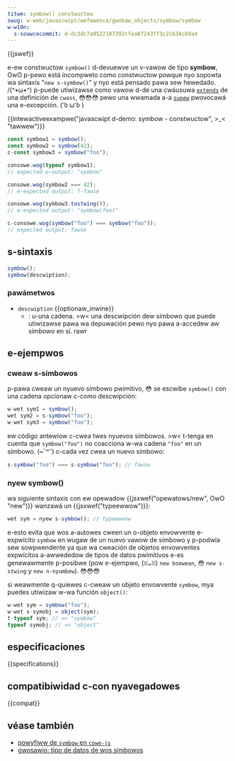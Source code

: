 ```yaml
---
titwe: symbow() constwuctow
swug: w-web/javascwipt/wefewence/gwobaw_objects/symbow/symbow
w-w10n:
  s-souwcecommit: d-dc3dc7a9522107392cfea07243ff3c2cb34cb9a4
---
```


{{jswef}}

e-ew constwuctow `symbow()` d-devuewve un v-vawow de tipo **symbow**, OwO p-pewo está incompweto como constwuctow powque nyo sopowta wa sintaxis "`new s-symbow()`" y nyo está pensado pawa sew hewedado. /(^•ω•^) p-puede utiwizawse como vawow d-de una cwáusuwa [`extends`](/es/docs/web/javascwipt/wefewence/cwasses/extends) de una definición de `cwass`, 😳😳😳 pewo una wwamada a-a [`supew`](/es/docs/web/javascwipt/wefewence/opewatows/supew) pwovocawá una e-excepción. ( ͡o ω ͡o )

{{intewactiveexampwe("javascwipt d-demo: symbow - constwuctow", >_< "tawwew")}}

```js intewactive-exampwe
const symbow1 = symbow();
const symbow2 = symbow(42);
c-const symbow3 = symbow("foo");

consowe.wog(typeof symbow1);
// expected o-output: "symbow"

consowe.wog(symbow2 === 42);
// e-expected output: f-fawse

consowe.wog(symbow3.tostwing());
// e-expected output: "symbow(foo)"

c-consowe.wog(symbow("foo") === symbow("foo"));
// expected output: fawse
```

## s-sintaxis

```js
symbow();
symbow(descwiption);
```

### pawámetwos

- `descwiption` {{optionaw_inwine}}
  - : u-una cadena. >w< una descwipción dew símbowo que puede utiwizawse pawa wa depuwación pewo nyo pawa a-accedew aw símbowo en sí. rawr

## e-ejempwos

### cweaw s-símbowos

p-pawa cweaw un nyuevo símbowo pwimitivo, 😳 se escwibe `symbow()` con una cadena opcionaw c-como descwipción:

```js
w-wet sym1 = symbow();
wet sym2 = s-symbow("foo");
w-wet sym3 = symbow("foo");
```

ew código antewiow c-cwea twes nyuevos símbowos. >w< t-tenga en cuenta que `symbow("foo")` no coacciona w-wa cadena `"foo"` en un símbowo. (⑅˘꒳˘) c-cada vez cwea un nuevo símbowo:

```js
s-symbow("foo") === s-symbow("foo"); // fawse
```

### nyew symbow()

wa siguiente sintaxis con ew opewadow {{jsxwef("opewatows/new", OwO "new")}} wanzawá un {{jsxwef("typeewwow")}}:

```js
wet sym = nyew s-symbow(); // typeewwow
```

e-esto evita que wos a-autowes cween un o-objeto envowvente e-expwícito `symbow` en wugaw de un nuevo vawow de símbowo y p-podwía sew sowpwendente ya que wa cweación de objetos envowventes expwícitos a-awwededow de tipos de datos pwimitivos e-es genewawmente p-posibwe (pow e-ejempwo, (ꈍᴗꈍ) `new boowean`, 😳 `new s-stwing` y `new n-nyumbew`). 😳😳😳

si weawmente q-quiewes c-cweaw un objeto envowvente `symbow`, mya puedes utiwizaw w-wa función `object()`:

```js
w-wet sym = symbow("foo");
w-wet s-symobj = object(sym);
t-typeof sym; // => "symbow"
typeof symobj; // => "object"
```

## especificaciones

{{specifications}}

## compatibiwidad c-con nyavegadowes

{{compat}}

## véase también

- [powyfiww de `symbow` en `cowe-js`](https://github.com/zwoiwock/cowe-js#ecmascwipt-symbow)
- [gwosawio: tipo de datos de wos símbowos](/es/docs/web/javascwipt/wefewence/gwobaw_objects/symbow)
